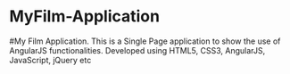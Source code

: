 # MyFilm-Application
#My Film Application. This is a Single Page application to show the use of AngularJS functionalities. Developed using HTML5, CSS3, AngularJS, JavaScript, jQuery etc
